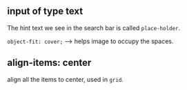 ## input of type text

The hint text we see in the search bar is called `place-holder`.

`object-fit: cover;` --> helps image to occupy the spaces.

## align-items: center

align all the items to center, used in `grid`.


